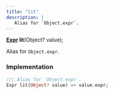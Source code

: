 ```yaml
---
title: "lit"
description: |
   Alias for `Object.expr`.
---
```

<span class="dart-code"><strong>[Expr] lit</strong>(<span class="nobr">Object? value</span>);</span>

 Alias for `Object.expr`.
### Implementation
```dart
/// Alias for `Object.expr`.
Expr lit(Object? value) => value.expr;
```

[Expr]: /reference/classes/expr/